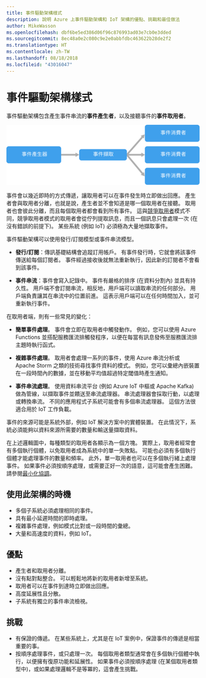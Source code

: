```yaml
---
title: 事件驅動架構樣式
description: 說明 Azure 上事件驅動架構和 IoT 架構的優點、挑戰和最佳做法
author: MikeWasson
ms.openlocfilehash: dbf6be5ed386d06f96c876993ad03e7cb0e3dded
ms.sourcegitcommit: 8ec48a0e2c080c9e2e0abbfdbc463622b28de2f2
ms.translationtype: HT
ms.contentlocale: zh-TW
ms.lasthandoff: 08/18/2018
ms.locfileid: "43016047"
---
```

# <a name="event-driven-architecture-style"></a>事件驅動架構樣式

事件驅動架構包含產生事件串流的**事件產生者**，以及接聽事件的**事件取用者**。 

![](./images/event-driven.svg)

事件會以幾近即時的方式傳遞，讓取用者可以在事件發生時立即做出回應。 產生者會與取用者分離，也就是說，產生者並不會知道是哪一個取用者在接聽。 取用者也會彼此分離，而且每個取用者都會看到所有事件。 這與[競爭取用者][competing-consumers]模式不同，競爭取用者模式的取用者會從佇列提取訊息，而且一個訊息只會處理一次 (在沒有錯誤的前提下)。 某些系統 (例如 IoT) 必須極為大量地擷取事件。

事件驅動架構可以使用發行/訂閱模型或事件串流模型。 

- **發行/訂閱**：傳訊基礎結構會追蹤訂用帳戶。 有事件發行時，它就會將該事件傳送給每個訂閱者。 事件經過接收後就無法重新執行，因此新的訂閱者不會看到該事件。 

- **事件串流**：事件會寫入記錄中。 事件有嚴格的排序 (在資料分割內) 並具有持久性。 用戶端不會訂閱串流，相反地，用戶端可以讀取串流的任何部分。 用戶端負責讓其在串流中的位置前進。 這表示用戶端可以在任何時間加入，並可重新執行事件。

在取用者端，則有一些常見的變化：

- **簡單事件處理**。 事件會立即在取用者中觸發動作。 例如，您可以使用 Azure Functions 並搭配服務匯流排觸發程序，以便在每當有訊息發佈至服務匯流排主題時執行函式。

- **複雜事件處理**。 取用者會處理一系列的事件，使用 Azure 串流分析或 Apache Storm 之類的技術尋找事件資料的模式。 例如，您可以彙總內嵌裝置在一段時間內的數據，並在移動平均值超過特定閾值時產生通知。 

- **事件串流處理**。 使用資料串流平台 (例如 Azure IoT 中樞或 Apache Kafka) 做為管線，以擷取事件並饋送至串流處理器。 串流處理器會採取行動，以處理或轉換串流。 不同的應用程式子系統可能會有多個串流處理器。 這個方法很適合用於 IoT 工作負載。

事件的來源可能是系統外部，例如 IoT 解決方案中的實體裝置。 在此情況下，系統必須能夠以資料來源所需要的數量和輸送量擷取資料。

在上述邏輯圖中，每種類型的取用者各顯示為一個方塊。 實際上，取用者經常會有多個執行個體，以免取用者成為系統中的單一失敗點。 可能也必須有多個執行個體才能處理事件的數量和頻率。 此外，單一取用者也可以在多個執行緒上處理事件。 如果事件必須按順序處理，或需要正好一次的語意，這可能會產生困難。 請參閱[最小化協調][minimize-coordination]。 

## <a name="when-to-use-this-architecture"></a>使用此架構的時機

- 多個子系統必須處理相同的事件。 
- 具有最小延遲時間的即時處理。
- 複雜事件處理，例如模式比對或一段時間的彙總。
- 大量和高速度的資料，例如 IoT。

## <a name="benefits"></a>優點

- 產生者和取用者分離。
- 沒有點對點整合。 可以輕鬆地將新的取用者新增至系統。
- 取用者可以在事件到達時立即做出回應。 
- 高度延展性且分散。 
- 子系統有獨立的事件串流檢視。

## <a name="challenges"></a>挑戰

- 有保證的傳遞。 在某些系統上，尤其是在 IoT 案例中，保證事件的傳遞是相當重要的事。
- 按順序處理事件，或只處理一次。 每個取用者類型通常會在多個執行個體中執行，以便擁有復原功能和延展性。 如果事件必須按順序處理 (在某個取用者類型中)，或如果處理邏輯不是等冪的，這會產生挑戰。

 <!-- links -->

[competing-consumers]: ../../patterns/competing-consumers.md
[minimize-coordination]: ../design-principles/minimize-coordination.md


